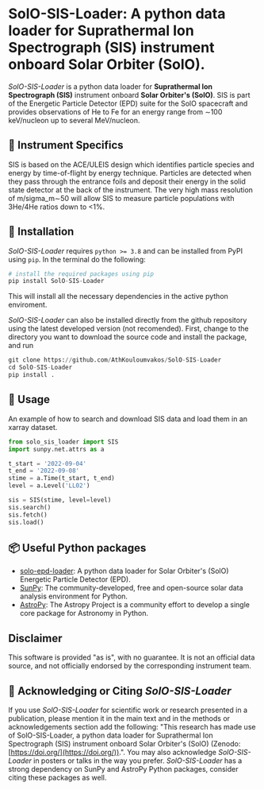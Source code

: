 # SolO-SIS-Loader: A python data loader for Suprathermal Ion Spectrograph (SIS) instrument onboard Solar Orbiter (SolO). 

_SolO-SIS-Loader_ is a python data loader for **Suprathermal Ion Spectrograph (SIS)** instrument onboard **Solar Orbiter's (SolO)**. SIS is part of the Energetic Particle Detector (EPD) suite for the SolO spacecraft and provides observations of He to Fe for an energy range from ∼100 keV/nucleon up to several MeV/nucleon. 

## 🚀 Instrument Specifics

SIS is based on the ACE/ULEIS design which identifies particle species and energy by time-of-flight by energy technique. Particles are detected when they pass through the entrance foils and deposit their energy in the solid state detector at the back of the instrument. The very high mass resolution of m/sigma_m∼50 will allow SIS to measure particle populations with 3He/4He ratios down to <1%.

## 💾 Installation

_SolO-SIS-Loader_ requires ```python >= 3.8``` and can be installed from PyPI using ```pip```. In the terminal do the following:

```python
# install the required packages using pip
pip install SolO-SIS-Loader
```

This will install all the necessary dependencies in the active python enviroment.

_SolO-SIS-Loader_ can also be installed directly from the github repository using the latest developed version (not recomended). First, change to the directory you want to download the source code and install the package, and run 

```python
git clone https://github.com/AthKouloumvakos/SolO-SIS-Loader
cd SolO-SIS-Loader
pip install .
```

## 📙 Usage

An example of how to search and download SIS data and load them in an xarray dataset.

```python
from solo_sis_loader import SIS
import sunpy.net.attrs as a

t_start = '2022-09-04'
t_end = '2022-09-08'
stime = a.Time(t_start, t_end)
level = a.Level('LL02')

sis = SIS(stime, level=level)
sis.search()
sis.fetch()
sis.load()
```

## 📦 Useful Python packages

- [solo-epd-loader](https://github.com/jgieseler/solo-epd-loader): A python data loader for Solar Orbiter's (SolO) Energetic Particle Detector (EPD).
- [SunPy](https://sunpy.org/): The community-developed, free and open-source solar data analysis environment for Python.
- [AstroPy](https://www.astropy.org/): The Astropy Project is a community effort to develop a single core package for Astronomy in Python.

## Disclaimer

This software is provided "as is", with no guarantee. It is not an official data source, and not officially endorsed by the corresponding instrument team.

## 📜 Acknowledging or Citing _SolO-SIS-Loader_

If you use _SolO-SIS-Loader_ for scientific work or research presented in a publication, please mention it in the main text and in the methods or acknowledgements section add the following: "This research has made use of SolO-SIS-Loader, a python data loader for Suprathermal Ion Spectrograph (SIS) instrument onboard Solar Orbiter's (SolO) (Zenodo: [https://doi.org/](https://doi.org/)).". You may also acknowledge _SolO-SIS-Loader_ in posters or talks in the way you prefer. _SolO-SIS-Loader_ has a strong dependency on SunPy and AstroPy Python packages, consider citing these packages as well.